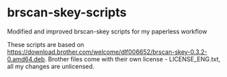 # brscan-skey-scripts
Modified and improved brscan-skey scripts for my paperless workflow

These scripts are based on https://download.brother.com/welcome/dlf006652/brscan-skey-0.3.2-0.amd64.deb. Brother files come with their own license - LICENSE_ENG.txt, all my changes are unlicensed.
